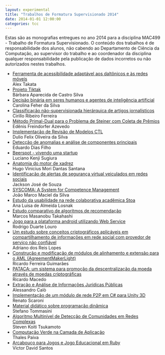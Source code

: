 ```yaml
---
layout: experimental
title: "Trabalhos de Formatura Supervisionado 2014"
date: 2014-01-01 12:00:00
categories: tcc
---
```


 Estas são as monografias entregues no ano 2014 para a disciplina MAC499 - Trabalho de Formatura Supervisionado. O conteúdo dos trabalhos é de responsabilidade dos alunos, não cabendo ao Departamento de Ciência da Computação, ao supervisor do trabalho e ao coordenador da disciplina qualquer responsabilidade pela publicação de dados incorretos ou não autorizados nestes trabalhos. 

<ul class="tccs collection">
<li class="collection-item"><a href="http://bcc.ime.usp.br/tccs/2014/atakata/">Ferramenta de acessibilidade adaptável aos daltônicos e às redes móveis</a><br>Alex Takata</li>
<li class="collection-item"><a href="http://bcc.ime.usp.br/tccs/2014/bacs/">Projeto Tiktak</a><br>Bárbara Aparecida de Castro Silva</li>
<li class="collection-item"><a href="http://bcc.ime.usp.br/tccs/2014/carolfs/">Decisão binária em seres humanos e agentes de inteligência artificial</a><br>Carolina Feher da Silva</li>
<li class="collection-item"><a href="http://bcc.ime.usp.br/tccs/2014/cirillor/">Classificação não-supervisionada hierárquica de artigos jornalísticos</a><br>Cirillo Ribeiro Ferreira</li>
<li class="collection-item"><a href="http://bcc.ime.usp.br/tccs/2014/denisfa/">Método Primal-Dual para o Problema de Steiner com Coleta de Prêmios</a><br>Edênis Freindorfer Azevedo</li>
<li class="collection-item"><a href="http://bcc.ime.usp.br/tccs/2014/duilio/">Implementação de Revisão de Modelos CTL</a><br>Dulio Felix Oliveira da Silva</li>
<li class="collection-item"><a href="http://bcc.ime.usp.br/tccs/2014/edudf/">Detecção de anomalias e análise de componentes principais</a><br>Eduardo Dias Filho</li>
<li class="collection-item"><a href="http://bcc.ime.usp.br/tccs/2014/himura/">Beerspot - vivendo uma startup</a><br>Luciano Kenji Sugiura</li>
<li class="collection-item"><a href="http://bcc.ime.usp.br/tccs/2014/hvmds/">Anatomia do motor de xadrez</a><br>Hugo Vinicius Mori Dantas Santana</li>
<li class="collection-item"><a href="http://bcc.ime.usp.br/tccs/2014/jacksonjos/">Identificação de alertas de segurança virtual veiculados em redes sociais</a><br>Jackson José de Souza</li>
<li class="collection-item"><a href="http://bcc.ime.usp.br/tccs/2014/jaodsilv/">SYSCOMA: A System for Competence Management</a><br>João Marco Maciel da Silva</li>
<li class="collection-item"><a href="http://bcc.ime.usp.br/tccs/2014/losnaka/">Estudo da usabilidade na rede colaborativa acadêmica Stoa</a><br>Ana Luisa de Almeida Losnak</li>
<li class="collection-item"><a href="http://bcc.ime.usp.br/tccs/2014/marcost/">Estudo comparativo de algoritmos de recomendação</a><br>Marcos Masanobu Takahashi</li>
<li class="collection-item"><a href="http://bcc.ime.usp.br/tccs/2014/murch/">Jogo para a plataforma android utilizando Web Service</a><br>Rodrigo Duarte Louro</li>
<li class="collection-item"><a href="http://bcc.ime.usp.br/tccs/2014/nftx/">Um estudo sobre conceitos criptográficos aplicáveis em compartilhamento de informações em rede social com provedor de serviço não confiável</a><br>Adriano dos Reis Lopes</li>
<li class="collection-item"><a href="http://bcc.ime.usp.br/tccs/2014/rickfg/">Construção e modificação de módulos de alinhamento e extensão para o AML (AgreementMakerLight)</a><br>Ricardo Ferreira Guimarães</li>
<li class="collection-item"><a href="http://bcc.ime.usp.br/tccs/2014/rickmacedo/">PATACA: um sistema para promoção da descentralização da moeda através de moedas criptográficas</a><br>Ricardo Macedo</li>
<li class="collection-item"><a href="http://bcc.ime.usp.br/tccs/2014/sandro/">Extração e Análise de Informações Jurídicas Públicas</a><br>Alessandro Calò</li>
<li class="collection-item"><a href="http://bcc.ime.usp.br/tccs/2014/scaroni/">Implementação de um módulo de rede P2P em C# para Unity 3D</a><br>Renato Scaroni</li>
<li class="collection-item"><a href="http://bcc.ime.usp.br/tccs/2014/stefanot/">Material didático sobre programação dinâmica</a><br>Stefano Tommasini</li>
<li class="collection-item"><a href="http://bcc.ime.usp.br/tccs/2014/steven/">Algoritmo Multinível de Detecção de Comunidades em Redes Complexas</a><br>Steven Koiti Tsukamoto</li>
<li class="collection-item"><a href="http://bcc.ime.usp.br/tccs/2014/tpaiva/">Computação Verde na Camada de Aplicação</a><br>Thales Paiva</li>
<li class="collection-item"><a href="http://bcc.ime.usp.br/tccs/2014/victords/">Arcabouço para Jogos e Jogo Educacional em Ruby</a><br>Victor David Santos</li>
</ul>
